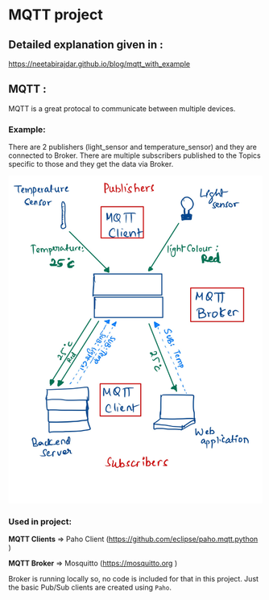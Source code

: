 # MQTT project

## Detailed explanation given in :
https://neetabirajdar.github.io/blog/mqtt_with_example


## MQTT :

MQTT is a great protocal to communicate between multiple devices.

### Example:
There are 2 publishers (light_sensor and temperature_sensor) and they are connected to Broker.
There are multiple subscribers published to the Topics specific to those and they get the data via Broker.

![MQTT broker Connection](/images/example.jpg)


### Used in project:

**MQTT Clients** => Paho Client (https://github.com/eclipse/paho.mqtt.python )

**MQTT Broker** => Mosquitto (https://mosquitto.org )

Broker is running locally so, no code is included for that in this project.
Just the basic Pub/Sub clients are created using `Paho`.
